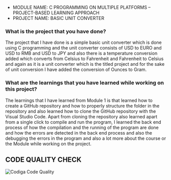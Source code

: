 * MODULE NAME: C PROGRAMMING ON MULTIPLE PLATFORMS – PROJECT-BASED LEARNING APPROACH
* PROJECT NAME: BASIC UNIT CONVERTER

### What is the project that you have done?</br>
The project that I have done is a simple basic unit converter which is done using C programming and the unit converter consists of USD to EURO and USD to RMB and USD to JPY and also there is a temperature conversion added which converts from Celsius to Fahrenheit and Fahrenheit to Celsius and again as it is a unit converter which is the titled project and for the sake of unit conversion I have added the conversion of Ounces to Gram.</br>

### What are the learnings that you have learned while working on this project?</br>
The learnings that I have learned from Module 1 is that learned how to create a GitHub repository and how to properly structure the folder in the repository and also learned how to clone the GitHub repository with the Visual Studio Code. Apart from cloning the repository also learned apart from a single click to compile and run the program, I learned the back end process of how the compilation and the running of the program are done and how the errors are detected in the back end process and also the debugging the errors in the program and also a lot more about the course or the Module while working on the project.

## CODE QUALITY CHECK


![Codiga Code Quality](https://user-images.githubusercontent.com/42488087/154497546-61c6e0e8-54d6-467e-9a37-5cac522ce05d.png)

